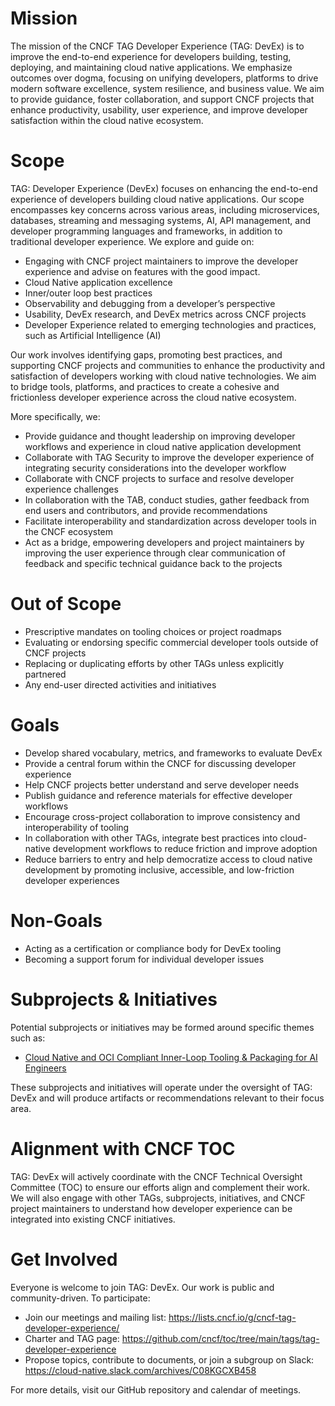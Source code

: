 # Mission

The mission of the CNCF TAG Developer Experience (TAG: DevEx) is to improve the end-to-end experience for developers building, testing, deploying, and maintaining cloud native applications. We emphasize outcomes over dogma, focusing on unifying developers, platforms to drive modern software excellence, system resilience, and business value. We aim to provide guidance, foster collaboration, and support CNCF projects that enhance productivity, usability, user experience, and improve developer satisfaction within the cloud native ecosystem.

# Scope

TAG: Developer Experience (DevEx) focuses on enhancing the end-to-end experience of developers building cloud native applications. Our scope encompasses key concerns across various areas, including microservices, databases, streaming and messaging systems, AI, API management, and developer programming languages and frameworks, in addition to traditional developer experience.
We explore and guide on:

* Engaging with CNCF project maintainers to improve the developer experience and advise on features with the good impact.
* Cloud Native application excellence
* Inner/outer loop best practices
* Observability and debugging from a developer’s perspective
* Usability, DevEx research, and DevEx metrics across CNCF projects
* Developer Experience related to emerging technologies and practices, such as Artificial Intelligence (AI)

Our work involves identifying gaps, promoting best practices, and supporting CNCF projects and communities to enhance the productivity and satisfaction of developers working with cloud native technologies. We aim to bridge tools, platforms, and practices to create a cohesive and frictionless developer experience across the cloud native ecosystem.

More specifically, we:

* Provide guidance and thought leadership on improving developer workflows and experience in cloud native application development
* Collaborate with TAG Security to improve the developer experience of integrating security considerations into the developer workflow
* Collaborate with CNCF projects to surface and resolve developer experience challenges
* In collaboration with the TAB, conduct studies, gather feedback from end users and contributors, and provide recommendations
* Facilitate interoperability and standardization across developer tools in the CNCF ecosystem
* Act as a bridge, empowering developers and project maintainers by improving the user experience through clear communication of feedback and specific technical guidance back to the projects

# Out of Scope

* Prescriptive mandates on tooling choices or project roadmaps
* Evaluating or endorsing specific commercial developer tools outside of CNCF projects
* Replacing or duplicating efforts by other TAGs unless explicitly partnered
* Any end-user directed activities and initiatives

# Goals

* Develop shared vocabulary, metrics, and frameworks to evaluate DevEx
* Provide a central forum within the CNCF for discussing developer experience
* Help CNCF projects better understand and serve developer needs
* Publish guidance and reference materials for effective developer workflows
* Encourage cross-project collaboration to improve consistency and interoperability of tooling
* In collaboration with other TAGs, integrate best practices into cloud-native development workflows to reduce friction and improve adoption
* Reduce barriers to entry and help democratize access to cloud native development by promoting inclusive, accessible, and low-friction developer experiences

# Non-Goals

* Acting as a certification or compliance body for DevEx tooling
* Becoming a support forum for individual developer issues

# Subprojects & Initiatives

Potential subprojects or initiatives may be formed around specific themes such as:
* [Cloud Native and OCI Compliant Inner-Loop Tooling & Packaging for AI Engineers](https://github.com/cncf/toc/issues/1740)

These subprojects and initiatives will operate under the oversight of TAG: DevEx and will produce artifacts or recommendations relevant to their focus area.

# Alignment with CNCF TOC

TAG: DevEx will actively coordinate with the CNCF Technical Oversight Committee (TOC) to ensure our efforts align and complement their work. We will also engage with other TAGs, subprojects, initiatives, and CNCF project maintainers to understand how developer experience can be integrated into existing CNCF initiatives.

# Get Involved

Everyone is welcome to join TAG: DevEx. Our work is public and community-driven. To participate:

* Join our meetings and mailing list: https://lists.cncf.io/g/cncf-tag-developer-experience/
* Charter and TAG page: https://github.com/cncf/toc/tree/main/tags/tag-developer-experience 
* Propose topics, contribute to documents, or join a subgroup on Slack: https://cloud-native.slack.com/archives/C08KGCXB458

For more details, visit our GitHub repository and calendar of meetings.
